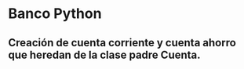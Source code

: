 # Banco Python

## Creación de cuenta corriente y cuenta ahorro que heredan de la clase padre Cuenta.
